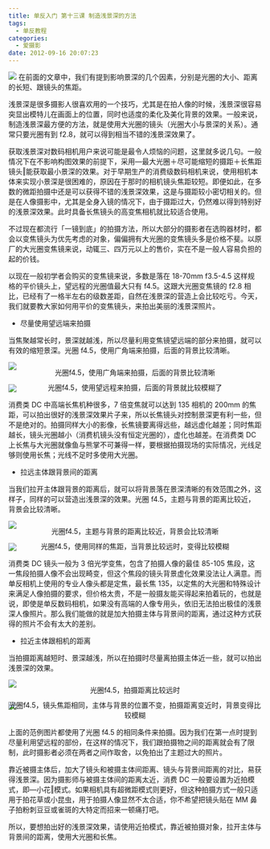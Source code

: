 ```yaml
---
title: 单反入门 第十三课 制造浅景深的方法
tags:
  - 单反教程
categories:
  - 爱摄影
date: 2012-09-16 20:07:23
---
```


![](/images/SLR_thirteenth1.jpeg)
在前面的文章中，我们有提到影响景深的几个因素，分别是光圈的大小、距离的长短、跟镜头的焦距。

浅景深是很多摄影人很喜欢用的一个技巧，尤其是在拍人像的时候，浅景深很容易突显出模特儿在画面上的位置，同时也适度的柔化及美化背景的效果。一般来说，制造浅景深最方便的方法，就是使用大光圈的镜头（光圈大小与景深的关系）。通常只要光圈有到 f2.8，就可以得到相当不错的浅景深效果了。

获取浅景深对数码相机用户来说可能是最令人烦恼的问题，这里就多说几句。一般情况下在不影响构图效果的前提下，采用―最大光圈＋尽可能缩短的摄距＋长焦距镜头‖能获取最小景深的效果。对于早期生产的消费级数码相机来说，使用相机本体来实现小景深是很困难的，原因在于那时的相机镜头焦距较短。即便如此，在多数的微距拍摄中还是可以获得不错的浅景深效果，这是与摄距较小密切相关的。但是在人像摄影中，尤其是全身入镜的情况下，由于摄距过大，仍然难以得到特别好的浅景深效果。此时具备长焦镜头的高变焦相机就比较适合使用。

不过现在都流行「一镜到底」的拍摄方法，所以大部分的摄影者在选购器材时，都会以变焦镜头为优先考虑的对象，偏偏拥有大光圈的变焦镜头多是价格不斐。以原厂的大光圈变焦镜来说，动辄三、四万元以上的售价，实在不是一般人容易负担的起的价钱。

以现在一般初学者会购买的变焦镜来说，多数是落在 18-70mm f3.5-4.5 这样规格的平价镜头上，望远程的光圈值最大只有 f4.5。这跟大光圈变焦镜的 f2.8 相比，已经有了一格半左右的级数差距，自然在浅景深的营造上会比较吃亏。今天，我们就要教大家如何用平价的变焦镜头，来拍出美丽的浅景深照片。

- 尽量使用望远端来拍摄

当焦聚越常长时，景深就越浅，所以尽量利用变焦镜望远端的部分来拍摄，就可以有效的缩短景深。光圈 f4.5，使用广角端来拍摄，后面的背景比较清晰。

![](/images/SLR_thirteenth2.jpeg)<p align="center" style="line-height: initial; margin-top: -20px;">光圈f4.5，使用广角端来拍摄，后面的背景比较清晰</p>
![](/images/SLR_thirteenth3.jpeg)<p align="center" style="line-height: initial; margin-top: -20px;">光圈f4.5，使用望远程来拍摄，后面的背景就比较模糊了</p>

消费类 DC 中高端长焦机种很多，7 倍变焦就可以达到 135 相机的 200mm 的焦距，可以拍出很好的浅景深效果片子来，所以长焦镜头对控制景深更有利一些，但不是绝对的。拍摄同样大小的影像，长焦镜要离得远些，越远虚化越差；同时焦距越长，镜头光圈越小（消费机镜头没有恒定光圈的），虚化也越差。在消费类 DC 上长焦与大光圈就像鱼与熊掌不可兼得一样，要根据拍摄现场的实际情况，光线足够则使用长焦；光线不足时多使用大光圈。

- 拉远主体跟背景间的距离

当我们拉开主体跟背景的距离后，就可以将背景落在景深清晰的有效范围之外，这样子，同样的可以营造出浅景深的效果。光圈 f4.5，主题与背景的距离比较近，背景会比较清晰。

![](/images/SLR_thirteenth4.jpeg)<p align="center" style="line-height: initial; margin-top: -20px;">光圈f4.5，主题与背景的距离比较近，背景会比较清晰</p>
![](/images/SLR_thirteenth5.jpeg)<p align="center" style="line-height: initial; margin-top: -20px;">光圈f4.5，使用同样的焦距，当背景比较远时，变得比较模糊</p>

消费类 DC 镜头一般为 3 倍光学变焦，包含了拍摄人像的最佳 85-105 焦段，这一焦段拍摄人像不会出现畸变，但这个焦段的镜头背景虚化效果没法让人满意。而单反相机上使用的专业人像头都是定焦，最长焦 135，以定焦的大光圈和特殊设计来满足人像拍摄的要求，但价格太贵，不是一般摄友能买得起来拍着玩的，也就是说，即使是单反数码相机，如果没有高端的人像专用头，依旧无法拍出极佳的浅景深人像照片。那么我们能做的就是加大拍摄主体与背景间的距离，通过这种方式获得的照片不会有太大的差别。

- 拉近主体跟相机的距离

当拍摄距离越短时、景深越浅，所以在拍摄时尽量离拍摄主体近一些，就可以拍出浅景深的效果。

![](/images/SLR_thirteenth6.jpeg)<p align="center" style="line-height: initial; margin-top: -20px;">光圈f4.5，拍摄距离比较远时</p>
![](/images/SLR_thirteenth7.jpeg)<p align="center" style="line-height: initial; margin-top: -20px;">光圈f4.5，镜头焦距相同，主体与背景的位置不变，拍摄距离变近时，背景变得比较模糊</p>

上面的范例图片都使用了光圈 f4.5 的相同条件来拍摄。因为我们在第一点时提到尽量利用望远程的部份，在这样的情况下，我们跟拍摄物之间的距离就会有了限制，此时摄影者必须在两者之间作取舍，以免拍出了主题过大的照片。

靠近被摄主体后，加大了镜头和被摄主体间距离、镜头与背景间距离的对比，易获得浅景深。因为摄影师与被摄主体间的距离太近，消费 DC 一般要设置为近拍模式，即―小花‖模式。如果相机具有超微距模式则更好，但这种拍摄方式一般只适用于拍花草或小昆虫，用于拍摄人像显然不太合适，你不希望把镜头贴在 MM 鼻子拍粉刺豆豆或雀斑的大特定而招来一顿痛打吧。

所以，要想拍出好的浅景深效果，请使用近拍模式，靠近被拍摄对象，拉开主体与背景间的距离，使用大光圈和长焦。
<br/>
